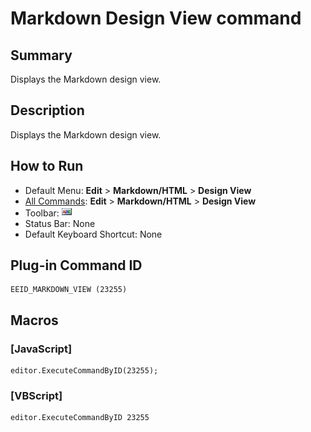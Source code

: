 # Markdown Design View command

## Summary

Displays the Markdown design view.

## Description

Displays the Markdown design view.

## How to Run

- Default Menu: **Edit** \> **Markdown/HTML** \> **Design View**
- [All Commands](../tools/all_commands): **Edit** \> **Markdown/HTML** \> **Design View**
- Toolbar: ![](../../images/markdown_view.png)
- Status Bar: None
- Default Keyboard Shortcut: None

## Plug-in Command ID

```
EEID_MARKDOWN_VIEW (23255)
```

## Macros

### \[JavaScript\]

```
editor.ExecuteCommandByID(23255);
```

### \[VBScript\]

```
editor.ExecuteCommandByID 23255
```
